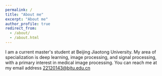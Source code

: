 ```yaml
---
permalink: /
title: "About me"
excerpt: "About me"
author_profile: true
redirect_from: 
  - /about/
  - /about.html
---
```


I am a current master's student at Beijing Jiaotong University. My area of specialization is deep learning, image processing, and signal processing, with a primary interest in medical image processing. You can reach me at my email address 22120143@bjtu.edu.cn

